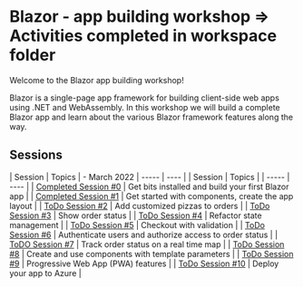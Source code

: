 # Blazor - app building workshop => Activities completed in workspace folder

Welcome to the Blazor app building workshop! 

Blazor is a single-page app framework for building client-side web apps using .NET and WebAssembly. 
In this workshop we will build a complete Blazor app and learn about the various Blazor framework features along the way.




## Sessions

| Session | Topics | - March 2022
| ----- | ---- |
| Session | Topics |
| ----- | ---- |
| [Completed Session #0](/docs/00-get-started.md) | Get bits installed and build your first Blazor app |
| [Completed Session #1](/docs/01-components-and-layout.md) | Get started with components, create the app layout |
| [ToDo Session #2](/docs/02-customize-a-pizza.md) | Add customized pizzas to orders  |
| [ToDo Session #3](/docs/03-show-order-status.md) | Show order status |
| [ToDo Session #4](/docs/04-refactor-state-management.md) | Refactor state management |
| [ToDo Session #5](/docs/05-checkout-with-validation.md) | Checkout with validation |
| [ToDo Session #6](/docs/06-authentication-and-authorization.md) | Authenticate users and authorize access to order status |
| [ToDO Session #7](/docs/07-javascript-interop.md) | Track order status on a real time map |
| [ToDo Session #8](/docs/08-templated-components.md) | Create and use components with template parameters |
| [ToDo Session #9](/docs/09-progressive-web-app.md) | Progressive Web App (PWA) features |
| [ToDo Session #10](/docs/10-publish-and-deploy.md) | Deploy your app to Azure |
